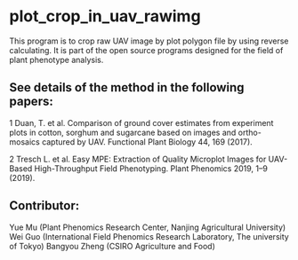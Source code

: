 # plot_crop_in_uav_rawimg
This program is to crop raw UAV image by plot polygon file by using reverse calculating. 
It is part of the open source programs designed for the field of plant phenotype analysis. 

## See details of the method in the following papers: 
1 Duan, T. et al. Comparison of ground cover estimates from experiment plots in cotton, sorghum and sugarcane based on images and ortho-mosaics captured by UAV. Functional Plant Biology 44, 169 (2017). 

2 Tresch L. et al. Easy MPE: Extraction of Quality Microplot Images for UAV-Based High-Throughput Field Phenotyping. Plant Phenomics 2019, 1–9 (2019). 

## Contributor: 
Yue Mu (Plant Phenomics Research Center, Nanjing Agricultural University) 
Wei Guo (International Field Phenomics Research Laboratory, The university of Tokyo) 
Bangyou Zheng (CSIRO Agriculture and Food)
